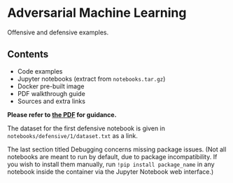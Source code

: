 # Adversarial Machine Learning

Offensive and defensive examples.

## Contents

 - Code examples
 - Jupyter notebooks (extract from `notebooks.tar.gz`)
 - Docker pre-built image
 - PDF walkthrough guide
 - Sources and extra links

**Please refer to [the PDF](Guide.pdf) for guidance.**

The dataset for the first defensive notebook is given in `notebooks/defensive/1/dataset.txt` as a link.

The last section titled Debugging concerns missing package issues. (Not all notebooks are meant to run by default, due to package incompatibility. If you wish to install them manually, run `!pip install package_name` in any notebook inside the container via the Jupyter Notebook web interface.)